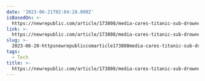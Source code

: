 ```yaml
---
date: '2023-06-21T02:04:28.000Z'
isBasedOn: >-
  https://newrepublic.com/article/173808/media-cares-titanic-sub-drowned-migrants
link: >-
  https://newrepublic.com/article/173808/media-cares-titanic-sub-drowned-migrants
slug: >-
  2023-06-20-httpsnewrepubliccomarticle173808media-cares-titanic-sub-drowned-migrants
tags:
  - Tech
title: >-
  https://newrepublic.com/article/173808/media-cares-titanic-sub-drowned-migrants
---
```


